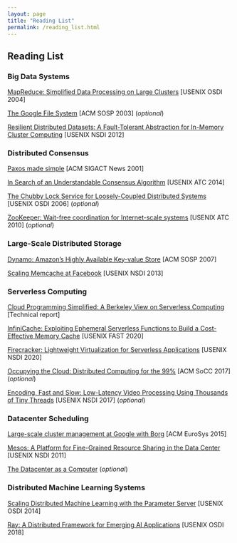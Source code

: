 ```yaml
---
layout: page
title: "Reading List"
permalink: /reading_list.html
---
```


## Reading List


### Big Data Systems

[MapReduce: Simplified Data Processing on Large Clusters](./papers/mapreduce_osdi04.pdf) [USENIX OSDI 2004]

[The Google File System](./docs/gfs_sosp03.pdf) [ACM SOSP 2003] (*optional*)

[Resilient Distributed Datasets: A Fault-Tolerant Abstraction for In-Memory Cluster Computing](./docs/spark_nsdi12.pdf) [USENIX NSDI 2012]


### Distributed Consensus

[Paxos made simple](./docs/paxos_simple.pdf) [ACM SIGACT News 2001]

[In Search of an Understandable Consensus Algorithm](./docs/raft_atc14.pdf) [USENIX ATC 2014]

[The Chubby Lock Service for Loosely-Coupled Distributed Systems](./docs/chubby_osdi06.pdf) [USENIX OSDI 2006] (*optional*)

[ZooKeeper: Wait-free coordination for Internet-scale systems](./docs/zk_atc10.pdf) [USENIX ATC 2010] (*optional*)


### Large-Scale Distributed Storage

[Dynamo: Amazon’s Highly Available Key-value Store](./docs/dynamo_sosp07.pdf) [ACM SOSP 2007]

[Scaling Memcache at Facebook](./docs/memcache_nsdi13.pdf) [USENIX NSDI 2013]


### Serverless Computing

[Cloud Programming Simplified: A Berkeley View on Serverless Computing](./docs/berkeley_serverless.pdf) [Technical report]

[InfiniCache: Exploiting Ephemeral Serverless Functions to Build a Cost-Effective Memory Cache](https://www.usenix.org/conference/fast20/presentation/wang-ao) [USENIX FAST 2020]

[Firecracker: Lightweight Virtualization for Serverless Applications](https://www.usenix.org/conference/nsdi20/presentation/brooker-firecracker) [USENIX NSDI 2020]

[Occupying the Cloud: Distributed Computing for the 99%](./docs/pywren_socc17.pdf) [ACM SoCC 2017] (*optional*)

[Encoding, Fast and Slow: Low-Latency Video Processing Using Thousands of Tiny Threads](./docs/excamera_nsdi17.pdf) [USENIX NSDI 2017] (*optional*)


### Datacenter Scheduling

[Large-scale cluster management at Google with Borg](./docs/borg_eurosys15.pdf) [ACM EuroSys 2015]

[Mesos: A Platform for Fine-Grained Resource Sharing in the Data Center](./docs/mesos_nsdi11.pdf) [USENIX NSDI 2011]

[The Datacenter as a Computer](./docs/dc_computer.pdf) (*optional*)


### Distributed Machine Learning Systems

[Scaling Distributed Machine Learning with the Parameter Server](./docs/pserver_osdi14.pdf) [USENIX OSDI 2014]

[Ray: A Distributed Framework for Emerging AI Applications](./docs/ray_osdi18.pdf) [USENIX OSDI 2018]
